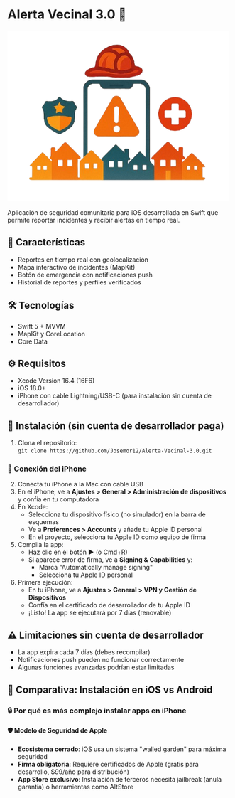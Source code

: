 # Alerta Vecinal 3.0 🚨  
![Logo](https://github.com/Josemor12/Alerta-Vecinal-3.0/raw/main/AlertaVecinal3.0%20-%20Copia%20de%20Seguridad/AlertaVecinal3.0/Resources/logo.png)

Aplicación de seguridad comunitaria para iOS desarrollada en Swift que permite reportar incidentes y recibir alertas en tiempo real.

## 📱 Características
- Reportes en tiempo real con geolocalización
- Mapa interactivo de incidentes (MapKit)
- Botón de emergencia con notificaciones push
- Historial de reportes y perfiles verificados

## 🛠 Tecnologías
- Swift 5 + MVVM
- MapKit y CoreLocation
- Core Data

## ⚙️ Requisitos
- Xcode Version 16.4 (16F6)
- iOS 18.0+
- iPhone con cable Lightning/USB-C (para instalación sin cuenta de desarrollador)

## 🚀 Instalación (sin cuenta de desarrollador paga)
1. Clona el repositorio:  
   `git clone https://github.com/Josemor12/Alerta-Vecinal-3.0.git`

### 📱 Conexión del iPhone
2. Conecta tu iPhone a la Mac con cable USB
3. En el iPhone, ve a **Ajustes > General > Administración de dispositivos** y confía en tu computadora
4. En Xcode:
   - Selecciona tu dispositivo físico (no simulador) en la barra de esquemas
   - Ve a **Preferences > Accounts** y añade tu Apple ID personal
   - En el proyecto, selecciona tu Apple ID como equipo de firma
5. Compila la app:
   - Haz clic en el botón ▶️ (o Cmd+R)
   - Si aparece error de firma, ve a **Signing & Capabilities** y:
     - Marca "Automatically manage signing"
     - Selecciona tu Apple ID personal
6. Primera ejecución:
   - En tu iPhone, ve a **Ajustes > General > VPN y Gestión de Dispositivos**
   - Confía en el certificado de desarrollador de tu Apple ID
   - ¡Listo! La app se ejecutará por 7 días (renovable)

## ⚠️ Limitaciones sin cuenta de desarrollador
- La app expira cada 7 días (debes recompilar)
- Notificaciones push pueden no funcionar correctamente
- Algunas funciones avanzadas podrían estar limitadas

## 📱 Comparativa: Instalación en iOS vs Android

### 🔒 Por qué es más complejo instalar apps en iPhone
#### 🛡️ Modelo de Seguridad de Apple
- **Ecosistema cerrado**: iOS usa un sistema "walled garden" para máxima seguridad
- **Firma obligatoria**: Requiere certificados de Apple (gratis para desarrollo, $99/año para distribución)
- **App Store exclusivo**: Instalación de terceros necesita jailbreak (anula garantía) o herramientas como AltStore
